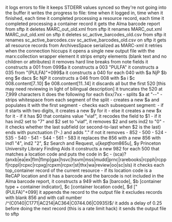 it logs errors to file
it keeps STDERR values synced so they're not going into the buffer
it writes the progress to file: time when it logged in, time when it finished, each time it completed processing a resource record, each time it completed processing a container record
it gets the Alma barcode report from sftp
it deletes MARC_out_old.xml from sftp
it renames MARC_out.xml MARC_out_old.xml on sftp
it deletes sc_active_barcodes_old.csv from sftp
it renames sc_active_barcodes.csv sc_active_barcodes_old.csv on sftp
it gets all resource records from ArchivesSpace serialized as MARC-xml
it retries when the connection hiccups
it opens a single new output file with the marx:collection wrapper element
it strips empty elements (blank text and no children or attributes)
it removes hard line breaks from note fields
it constructs a 001 from 099$a
it constructs a 003 "PULFA"
it constructs a 035 from "(PULFA)"+099$a
it constructs a 040 for each 040 with $a NjP $b eng $e dacs $c NjP
it constructs a 046 from 008 with $a i $c 008.content[7..10] $e 008.content[11..14]
it discards all but the first 520 [this may need reviewing in light of bilingual description]
it truncates the 520 at 7,999 characters
it does the following for each 6xx/7xx
    - splits $a at "--"
    - strips whitespace from each segment of the split
    - creates a new $a and populates it with the first segment
    - checks each subsequent segment:
        - if it starts with two digits, it creates a new $y for it
        - else it creates a new $x for it
    - if it has $0 that contains value "viaf", it recodes the field to $1
    - if it has ind2 set to "7" and $2 set to "viaf", it removes $2 and sets ind2 to "0"
    - it checks whether the last subfield (or second-to-last when $2 is the last) ends with punctuation (?-.) and adds "." if not
it removes
    - 852
    - 500
    - 524
    - 535
    - 540
    - 541
    - 544
    - 561
    - 583
it replaces the 856 with a new 856 with ind1 "4", ind2 "2", $z Search and Request, $u [kept from 865$u], $y Princeton University Library Finding Aids
it constructs a new 982 for each 500 that matches a location code and puts the code in $c
    - (sca)?(anxb|ea|ex|flm|flmp|gax|hsvc|hsvm|mss|mudd|prnc|rarebooks|rcpph|rcppf|rcppl|rcpxc|rcpxg|rcpxm|rcpxr|st|thx|wa|review|oo|sc|sls)
it checks each top_container record of the current resource
    - if its location code is a ReCAP location and it has a barcode and the barcode is not included in the Alma barcode report, it constructs a 949 with $a [barcode], $b [container type + container indicator], $c [container location code], $d ["(PULFA)"+099]
it appends the record to the output file
it excludes records with blank 856 and with call number /^(C0140|C1771|AC214|AC364|C0744.06|C0935)$/
it adds a delay of 0.25 before doing the next record (this is a rate limit hack)
it sends the output file to sftp





